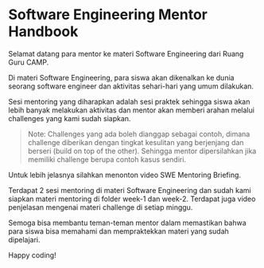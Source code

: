 # Software Engineering Mentor Handbook

Selamat datang para mentor ke materi Software Engineering dari Ruang Guru CAMP.

Di materi Software Engineering, para siswa akan dikenalkan ke dunia seorang software engineer dan aktivitas sehari-hari yang umum dilakukan.

Sesi mentoring yang diharapkan adalah sesi praktek sehingga siswa akan lebih banyak melakukan aktivitas dan mentor akan memberi arahan melalui challenges yang kami sudah siapkan.

>Note: Challenges yang ada boleh dianggap sebagai contoh, dimana challenge diberikan dengan tingkat kesulitan yang berjenjang dan berseri (build on top of the other). Sehingga mentor dipersilahkan jika memiliki challenge berupa contoh kasus sendiri.

Untuk lebih jelasnya silahkan menonton video SWE Mentoring Briefing.

Terdapat 2 sesi mentoring di materi Software Engineering dan sudah kami siapkan materi mentoring di folder week-1 dan week-2. Terdapat juga video penjelasan mengenai materi challenge di setiap minggu.

Semoga bisa membantu teman-teman mentor dalam memastikan bahwa para siswa bisa memahami dan mempraktekkan materi yang sudah dipelajari.

Happy coding!